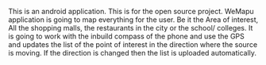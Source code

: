 This is an android application. This is for the open source project. WeMapu application is going to map everything for the user. Be it the Area of interest, All the shopping malls, the restaurants in the city or the school/ colleges. It is going to work with the inbuild compass of the phone and use the GPS and updates the list of the point of interest in the direction where the source is moving. If the direction is changed then the list is uploaded automatically.